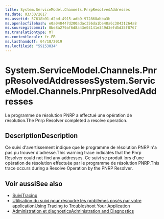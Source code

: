 ```yaml
---
title: System.ServiceModel.Channels.PnrpResolvedAddresses
ms.date: 03/30/2017
ms.assetid: 57618b91-d2bd-4915-adb9-972868abba3b
ms.openlocfilehash: e0a048447d200adac356da1be48a6c38431264a8
ms.sourcegitcommit: 0be8a279af6d8a43e03141e349d3efd5d35f8767
ms.translationtype: MT
ms.contentlocale: fr-FR
ms.lasthandoff: 04/18/2019
ms.locfileid: "59153034"
---
```

# <a name="systemservicemodelchannelspnrpresolvedaddresses"></a><span data-ttu-id="6f5ce-102">System.ServiceModel.Channels.PnrpResolvedAddresses</span><span class="sxs-lookup"><span data-stu-id="6f5ce-102">System.ServiceModel.Channels.PnrpResolvedAddresses</span></span>
<span data-ttu-id="6f5ce-103">Le programme de résolution PNRP a effectué une opération de résolution.</span><span class="sxs-lookup"><span data-stu-id="6f5ce-103">The Pnrp Resolver completed a resolve operation.</span></span>  
  
## <a name="description"></a><span data-ttu-id="6f5ce-104">Description</span><span class="sxs-lookup"><span data-stu-id="6f5ce-104">Description</span></span>  
 <span data-ttu-id="6f5ce-105">Ce suivi d'avertissement indique que le programme de résolution PNRP n'a pas pu trouver d'adresse.</span><span class="sxs-lookup"><span data-stu-id="6f5ce-105">This warning trace indicates that the Pnrp Resolver could not find any addresses.</span></span> <span data-ttu-id="6f5ce-106">Ce suivi se produit lors d'une opération de résolution effectuée par le programme de résolution PNRP.</span><span class="sxs-lookup"><span data-stu-id="6f5ce-106">This trace occurs during a Resolve Operation by the PNRP Resolver.</span></span>  
  
## <a name="see-also"></a><span data-ttu-id="6f5ce-107">Voir aussi</span><span class="sxs-lookup"><span data-stu-id="6f5ce-107">See also</span></span>

- [<span data-ttu-id="6f5ce-108">Suivi</span><span class="sxs-lookup"><span data-stu-id="6f5ce-108">Tracing</span></span>](../../../../../docs/framework/wcf/diagnostics/tracing/index.md)
- [<span data-ttu-id="6f5ce-109">Utilisation du suivi pour résoudre les problèmes posés par votre application</span><span class="sxs-lookup"><span data-stu-id="6f5ce-109">Using Tracing to Troubleshoot Your Application</span></span>](../../../../../docs/framework/wcf/diagnostics/tracing/using-tracing-to-troubleshoot-your-application.md)
- [<span data-ttu-id="6f5ce-110">Administration et diagnostics</span><span class="sxs-lookup"><span data-stu-id="6f5ce-110">Administration and Diagnostics</span></span>](../../../../../docs/framework/wcf/diagnostics/index.md)
